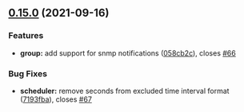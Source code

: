 ## [0.15.0](https://github.com/rymancl/terraform-provider-dotcommonitor/compare/v0.14.0...v0.15.0) (2021-09-16)


### Features

* **group:** add support for snmp notifications ([058cb2c](https://github.com/rymancl/terraform-provider-dotcommonitor/commit/058cb2c0a362956c0e519e337c479c38801cd0ff)), closes [#66](https://github.com/rymancl/terraform-provider-dotcommonitor/issues/66)


### Bug Fixes

* **scheduler:** remove seconds from excluded time interval format ([7193fba](https://github.com/rymancl/terraform-provider-dotcommonitor/commit/7193fba4957df09883c0983e52e55dbbf1a51097)), closes [#67](https://github.com/rymancl/terraform-provider-dotcommonitor/issues/67)


